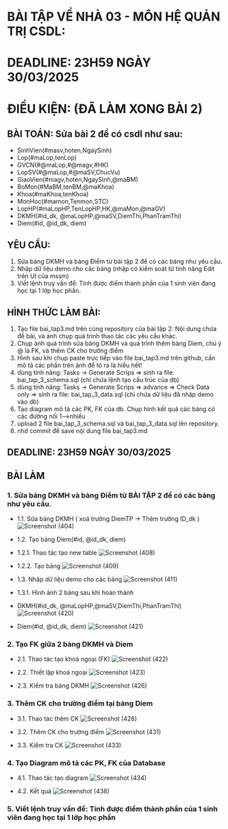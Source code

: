 # BÀI TẬP VỀ NHÀ 03 - MÔN HỆ QUẢN TRỊ CSDL:

# DEADLINE: 23H59 NGÀY 30/03/2025

# ĐIỀU KIỆN: (ĐÃ LÀM XONG BÀI 2)

## BÀI TOÁN: Sửa bài 2 để có csdl như sau:
  + SinhVien(#masv,hoten,NgaySinh)
  + Lop(#maLop,tenLop)
  + GVCN(#@maLop,#@magv,#HK)
  + LopSV(#@maLop,#@maSV,ChucVu)
  + GiaoVien(#magv,hoten,NgaySinh,@maBM)
  + BoMon(#MaBM,tenBM,@maKhoa)
  + Khoa(#maKhoa,tenKhoa)
  + MonHoc(#mamon,Tenmon,STC)
  + LopHP(#maLopHP,TenLopHP,HK,@maMon,@maGV)
  + DKMH(#id_dk, @maLopHP,@maSV,DiemThi,PhanTramThi)
  + Diem(#id, @id_dk, diem)

## YÊU CẦU:
1. Sửa bảng DKMH và bảng Điểm từ bài tập 2 để có các bảng như yêu cầu.
2. Nhập dữ liệu demo cho các bảng (nhập có kiểm soát từ tính năng Edit trên UI của mssm)
3. Viết lệnh truy vấn để: Tính được điểm thành phần của 1 sinh viên đang học tại 1 lớp học phần.

## HÌNH THỨC LÀM BÀI:
1. Tạo file bai_tap3.md trên cùng repository của bài tập 2:
   Nội dung chứa đề bài, và ảnh chụp quá trình thao tác các yêu cầu khác.
2. Chụp ảnh quá trình sửa bảng DKMH và quá trình thêm bảng Diem, chú ý @ là FK, và thêm CK cho trường điểm
3. Hình sau khi chụp paste trực tiếp vào file bai_tap3.md trên github, cần mô tả các phần trên ảnh để tỏ ra là hiểu hết!
4. dùng tính năng: Tasks -> Generate Scrips => sinh ra file: bai_tap_3_schema.sql  (chỉ chứa lệnh tạo cấu trúc của db)
5. dùng tính năng: Tasks -> Generate Scrips => advance => Check Data only => sinh ra file: bai_tap_3_data.sql  (chỉ chứa dữ liệu đã nhập demo vào db)
6. Tạo diagram mô tả các PK, FK của db. Chụp hình kết quả các bảng có các đường nối 1-->nhiều
7. upload 2 file  bai_tap_3_schema.sql và bai_tap_3_data.sql lên repository.
8. nhớ commit để save nội dung file bai_tap3.md

## DEADLINE: 23H59 NGÀY 30/03/2025

## BÀI LÀM 
### 1. Sửa bảng DKMH và bảng Điểm từ BÀI TẬP 2 để có các bảng như yêu cầu.
- 1.1. Sửa bảng DKMH ( xoá trường DiemTP -> Thêm trường ID_dk )
![Screenshot (404)](https://github.com/user-attachments/assets/a970b95a-f876-4d1d-967a-03fdcd46888c)

- 1.2. Tạo bảng Diem(#id, @id_dk, diem)
+ 1.2.1. Thao tác tạo new table
![Screenshot (408)](https://github.com/user-attachments/assets/5348ded5-9675-4fb1-807f-67f0af7b2021)

+ 1.2.2. Tạo bảng 
![Screenshot (409)](https://github.com/user-attachments/assets/b17a1702-37d8-4318-b4c6-4c2830aa62a5)

- 1.3. Nhập dữ liệu demo cho các bảng
![Screenshot (411)](https://github.com/user-attachments/assets/673c1485-66dd-4f58-83e2-eeb2b5231b48)

- 1.3.1. Hình ảnh 2 bảng sau khi hoàn thành
+ DKMH(#id_dk, @maLopHP,@maSV,DiemThi,PhanTramThi)
![Screenshot (420)](https://github.com/user-attachments/assets/23bb36e3-5d90-4a4e-b65a-8b94c4205c96)

+ Diem(#id, @id_dk, diem)
![Screenshot (421)](https://github.com/user-attachments/assets/e7526af4-d038-40d7-a021-3d2fea49a2c1)

### 2. Tạo FK giữa 2 bảng DKMH và Diem 
- 2.1. Thao tác tạo khoá ngoại (FK)
![Screenshot (422)](https://github.com/user-attachments/assets/dd0d5c35-6282-48d6-91e9-66d04cfe287b)

- 2.2. Thiết lập khoá ngoại
![Screenshot (423)](https://github.com/user-attachments/assets/204371f2-3b1d-4857-881b-7e55daa51f65)

- 2.3. Kiểm tra bảng DKMH
![Screenshot (426)](https://github.com/user-attachments/assets/41a7c5e2-368a-4970-8606-bc6d5db8ba51)

### 3. Thêm CK cho trường điểm tại bảng Diem
- 3.1. Thao tác thêm CK
![Screenshot (428)](https://github.com/user-attachments/assets/94dae84e-6778-4f3e-9a0b-533dd8f96718)

- 3.2. Thêm CK cho trường điểm
![Screenshot (431)](https://github.com/user-attachments/assets/f7a0b688-72b5-4c16-8215-be4005df23b3)

- 3.3. Kiểm tra CK
![Screenshot (433)](https://github.com/user-attachments/assets/25542774-e687-486a-beab-919dc8d1f02a)

### 4. Tạo Diagram mô tả các PK, FK của Database
- 4.1. Thao tác tạo diagram
![Screenshot (434)](https://github.com/user-attachments/assets/3bbe76e9-f66f-4197-ae27-cef6afb5da4f)

- 4.2. Kết quả
![Screenshot (438)](https://github.com/user-attachments/assets/14387190-e7fa-4b25-a1c5-b983402634a2)

### 5. Viết lệnh truy vấn để: Tính được điểm thành phần của 1 sinh viên đang học tại 1 lớp học phần

